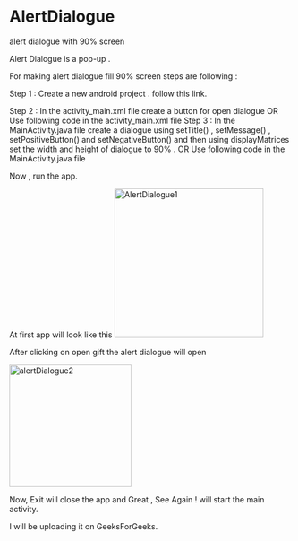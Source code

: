 # AlertDialogue
alert dialogue with 90% screen

Alert Dialogue is a pop-up . 

For making alert dialogue fill 90% screen steps are following : 

Step 1 : Create a new android project . follow this link.

Step 2 : In the activity_main.xml file create a button for open dialogue
              OR
              Use following code in the activity_main.xml file
Step 3 : In the MainActivity.java file create a dialogue using setTitle() , setMessage() , setPositiveButton() and setNegativeButton()  and then using displayMatrices          set the width and height of dialogue to 90% .
         OR
         Use following code in the MainActivity.java file

Now , run the app.

At first app will look like this
<img width="266" alt="AlertDialogue1" src="https://user-images.githubusercontent.com/63585669/178136554-08367acf-bf15-4ce8-beeb-5c4c96a9580d.png">


After clicking on open gift the alert dialogue will open 

<img width="218" alt="alertDialogue2" src="https://user-images.githubusercontent.com/63585669/178136570-0f8a3878-317c-4e29-aba5-5150b5124e2a.png">

Now, Exit will close the app and Great , See Again ! will start the main activity.

I will be uploading it on GeeksForGeeks.
